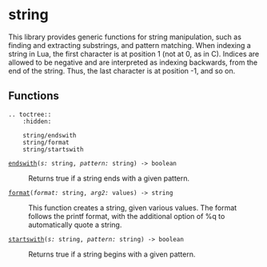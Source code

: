 # string

This library provides generic functions for string manipulation, such as finding and extracting substrings, and pattern matching. When indexing a string in Lua, the first character is at position 1 (not at 0, as in C). Indices are allowed to be negative and are interpreted as indexing backwards, from the end of the string. Thus, the last character is at position -1, and so on.

## Functions

```eval_rst
.. toctree::
    :hidden:

    string/endswith
    string/format
    string/startswith
```

<dl class="describe">
<dt><code class="descname"><a href="string/endswith.html">endswith</a>(<i>s:</i> string, <i>pattern:</i> string) -> boolean</code></dt>
<dd>

Returns true if a string ends with a given pattern.

</dd>
<dt><code class="descname"><a href="string/format.html">format</a>(<i>format:</i> string, <i>arg2:</i> values) -> string</code></dt>
<dd>

This function creates a string, given various values. The format follows the printf format, with the additional option of %q to automatically quote a string.

</dd>
<dt><code class="descname"><a href="string/startswith.html">startswith</a>(<i>s:</i> string, <i>pattern:</i> string) -> boolean</code></dt>
<dd>

Returns true if a string begins with a given pattern.

</dd>
</dl>
